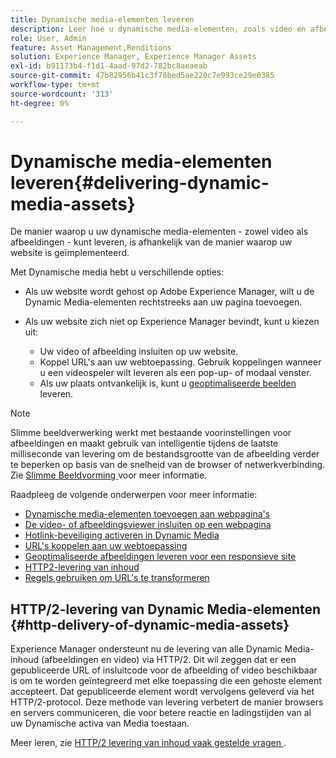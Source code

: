 ```yaml
---
title: Dynamische media-elementen leveren
description: Leer hoe u dynamische media-elementen, zoals video en afbeeldingen, op uw webpagina's kunt plaatsen.
role: User, Admin
feature: Asset Management,Renditions
solution: Experience Manager, Experience Manager Assets
exl-id: b91173b4-f1d1-4aad-97d2-782bc8aeaeab
source-git-commit: 47b82956b41c3f78bed5ae220c7e993ce29e0385
workflow-type: tm+mt
source-wordcount: '313'
ht-degree: 0%

---
```


# Dynamische media-elementen leveren{#delivering-dynamic-media-assets}

De manier waarop u uw dynamische media-elementen - zowel video als afbeeldingen - kunt leveren, is afhankelijk van de manier waarop uw website is geïmplementeerd.

Met Dynamische media hebt u verschillende opties:

* Als uw website wordt gehost op Adobe Experience Manager, wilt u de Dynamic Media-elementen rechtstreeks aan uw pagina toevoegen.
* Als uw website zich niet op Experience Manager bevindt, kunt u kiezen uit:

   * Uw video of afbeelding insluiten op uw website.
   * Koppel URL&#39;s aan uw webtoepassing. Gebruik koppelingen wanneer u een videospeler wilt leveren als een pop-up- of modaal venster.
   * Als uw plaats ontvankelijk is, kunt u [ geoptimaliseerde beelden ](/help/assets/responsive-site.md) leveren.

>[!NOTE]
>
>Slimme beeldverwerking werkt met bestaande voorinstellingen voor afbeeldingen en maakt gebruik van intelligentie tijdens de laatste milliseconde van levering om de bestandsgrootte van de afbeelding verder te beperken op basis van de snelheid van de browser of netwerkverbinding. Zie [ Slimme Beeldvorming ](/help/assets/imaging-faq.md) voor meer informatie.

Raadpleeg de volgende onderwerpen voor meer informatie:

* [Dynamische media-elementen toevoegen aan webpagina&#39;s](/help/assets/adding-dynamic-media-assets-to-pages.md)
* [De video- of afbeeldingsviewer insluiten op een webpagina](/help/assets/embed-code.md)
* [Hotlink-beveiliging activeren in Dynamic Media](/help/assets/hotlink-protection.md)
* [URL&#39;s koppelen aan uw webtoepassing](/help/assets/linking-urls-to-yourwebapplication.md)
* [Geoptimaliseerde afbeeldingen leveren voor een responsieve site](/help/assets/responsive-site.md)
* [HTTP2-levering van inhoud](/help/assets/http2.md)
* [Regels gebruiken om URL&#39;s te transformeren](/help/assets/using-rulesets-to-transform-urls.md)

## HTTP/2-levering van Dynamic Media-elementen {#http-delivery-of-dynamic-media-assets}

Experience Manager ondersteunt nu de levering van alle Dynamic Media-inhoud (afbeeldingen en video) via HTTP/2. Dit wil zeggen dat er een gepubliceerde URL of insluitcode voor de afbeelding of video beschikbaar is om te worden geïntegreerd met elke toepassing die een gehoste element accepteert. Dat gepubliceerde element wordt vervolgens geleverd via het HTTP/2-protocol. Deze methode van levering verbetert de manier browsers en servers communiceren, die voor betere reactie en ladingstijden van al uw Dynamische activa van Media toestaan.

Meer leren, zie [ HTTP/2 levering van inhoud vaak gestelde vragen ](/help/sites-administering/scene7-http2faq.md).
